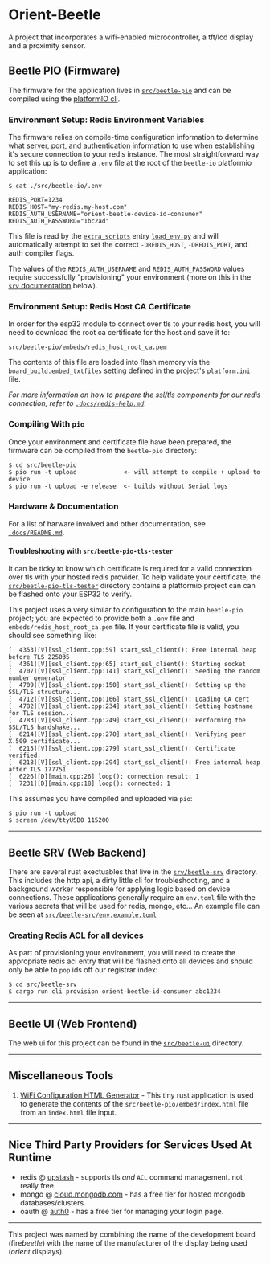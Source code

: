 # Orient-Beetle

A project that incorporates a wifi-enabled microcontroller, a tft/lcd display and
a proximity sensor.

## Beetle PIO (Firmware)

The firmware for the application lives in [`src/beetle-pio`][fm-rd] and can be compiled
using the [platformIO cli][pio]. 

### Environment Setup: Redis Environment Variables

The firmware relies on compile-time configuration information to determine what server,
port, and authentication information to use when establishing it's secure connection to
your redis instance. The most straightforward way to set this up is to define a `.env`
file at the root of the `beetle-io` platformio application:

```
$ cat ./src/beetle-io/.env

REDIS_PORT=1234
REDIS_HOST="my-redis.my-host.com"
REDIS_AUTH_USERNAME="orient-beetle-device-id-consumer"
REDIS_AUTH_PASSWORD="1bc2ad"
```

This file is read by the [`extra_scripts`][extra_scripts] entry [`load_env.py`][lenv] and will
automatically attempt to set the correct `-DREDIS_HOST`, `-DREDIS_PORT`, and auth compiler flags.

The values of the `REDIS_AUTH_USERNAME` and `REDIS_AUTH_PASSWORD` values
require successfully "provisioning" your environment (more on this in the
[`srv` documentation](#beetle-srv-(web-backend)) below).

### Environment Setup: Redis Host CA Certificate

In order for the esp32 module to connect over tls to your redis host, you will need
to download the root ca certificate for the host and save it to:

```
src/beetle-pio/embeds/redis_host_root_ca.pem
```

The contents of this file are loaded into flash memory via the
`board_build.embed_txtfiles` setting defined in the project's `platform.ini`
file.

_For more information on how to prepare the ssl/tls components for our redis
connection, refer to [`.docs/redis-help.md`](.docs/redis-help.md)_.

### Compiling With `pio`

Once your environment and certificate file have been prepared, the firmware can
be compiled from the `beetle-pio` directory:

```
$ cd src/beetle-pio
$ pio run -t upload             <- will attempt to compile + upload to device
$ pio run -t upload -e release  <- builds without Serial logs
```

### Hardware & Documentation

For a list of harware involved and other documentation, see [`.docs/README.md`](/.docs/README.md).

#### Troubleshooting with `src/beetle-pio-tls-tester`

It can be ticky to know which certificate is required for a valid connection over tls with
your hosted redis provider. To help validate your certificate, the
[`src/beetle-pio-tls-tester`](./src/beetle-pio-tls-tester) directory contains a platformio
project can can be flashed onto your ESP32 to verify.

This project uses a very similar to configuration to the main `beetle-pio` project; you are
expected to provide both a `.env` file and `embeds/redis_host_root_ca.pem` file. If your
certificate file is valid, you should see something like:

```
[  4353][V][ssl_client.cpp:59] start_ssl_client(): Free internal heap before TLS 225035
[  4361][V][ssl_client.cpp:65] start_ssl_client(): Starting socket
[  4707][V][ssl_client.cpp:141] start_ssl_client(): Seeding the random number generator
[  4709][V][ssl_client.cpp:150] start_ssl_client(): Setting up the SSL/TLS structure...
[  4712][V][ssl_client.cpp:166] start_ssl_client(): Loading CA cert
[  4782][V][ssl_client.cpp:234] start_ssl_client(): Setting hostname for TLS session...
[  4783][V][ssl_client.cpp:249] start_ssl_client(): Performing the SSL/TLS handshake...
[  6214][V][ssl_client.cpp:270] start_ssl_client(): Verifying peer X.509 certificate...
[  6215][V][ssl_client.cpp:279] start_ssl_client(): Certificate verified.
[  6218][V][ssl_client.cpp:294] start_ssl_client(): Free internal heap after TLS 177751
[  6226][D][main.cpp:26] loop(): connection result: 1
[  7231][D][main.cpp:18] loop(): connected: 1
```

This assumes you have compiled and uploaded via `pio`:

```
$ pio run -t upload
$ screen /dev/ttyUSB0 115200
```

----

## Beetle SRV (Web Backend)

There are several rust exectuables that live in the [`srv/beetle-srv`](./src/beetle-srv/README.md)
directory. This includes the http api, a dirty little cli for troubleshooting, and a background worker
responsible for applying logic based on device connections. These applications generally require
an `env.toml` file with the various secrets that will be used for redis, mongo, etc... An example 
file can be seen at [`src/beetle-src/env.example.toml`](src/beetle-srv/env.example.toml)


### Creating Redis ACL for all devices

As part of provisioning your environment, you will need to create the appropriate redis acl entry that
will be flashed onto all devices and should only be able to `pop` ids off our registrar index:

```
$ cd src/beetle-srv
$ cargo run cli provision orient-beetle-id-consumer abc1234
```

----

## Beetle UI (Web Frontend)

The web ui for this project can be found in the [`src/beetle-ui`](./src/beetle-ui/README.md) directory.

----

## Miscellaneous Tools

1. [WiFi Configuration HTML Generator][wchgen] - This tiny rust application is used to generate the
contents of the `src/beetle-pio/embed/index.html` file from an `index.html` file input.

--- 

## Nice Third Party Providers for Services Used At Runtime

- redis @ [upstash](https://upstash.com/) - supports tls _and_ `ACL` command management. not really free.
- mongo @ [cloud.mongodb.com](https://cloud.mongodb.com) - has a free tier for hosted mongodb databases/clusters.
- oauth @ [auth0](https://manage.auth0.com) - has a free tier for managing your login page.

---

This project was named by combining the name of the development board (fire<i>beetle</i>) with the name of
the manufacturer of the display being used (_orient_ displays).

[pio]: https://docs.platformio.org/en/stable/core/index.html
[dotenv]: https://github.com/ohmyzsh/ohmyzsh/blob/master/plugins/dotenv/dotenv.plugin.zsh
[wchgen]: ./tools/wchgen/README.md
[extra_scripts]: https://docs.platformio.org/en/latest/scripting/actions.html
[lenv]: ./src/beetle-pio/load_env.py
[fm-rd]: ./src/beetle-pio/README.md
